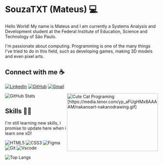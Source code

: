 # SouzaTXT (Mateus) 💻

Hello World! My name is Mateus and I am currently a Systems Analysis and Development student at the Federal Institute of Education, Science and Technology of São Paulo.

I'm passionate about computing. Programming is one of the many things I've tried to do in this field, such as developing games, making 3D models and even pixel arts.

## Connect with me ☕
  
[![LinkedIn](https://img.shields.io/badge/LinkedIn-0077B5?style=for-the-badge&logo=linkedin&logoColor=white)](https://www.linkedin.com/in/mateus-fonseca-de-souza-0375a726b/)
[![GitHub](https://img.shields.io/badge/GitHub-100000?style=for-the-badge&logo=github&logoColor=white)](https://github.com/SouzaTXT)
[![Gmail](https://img.shields.io/badge/Gmail-333333?style=for-the-badge&logo=gmail&logoColor=red)](mailto:mateusfonsecasouza41@gmail.com)

![GitHub Stats](https://github-readme-stats.vercel.app/api?username=SouzaTXT&theme=transparent&bg_color=000&border_color=30A3DC&show_icons=true&icon_color=30A3DC&title_color=E94D5F&text_color=FFF)
<img align="right" alt="Cute Cat Programing [https://media.tenor.com/yp_aFUgHMx8AAAAM/nakanoart-nakanodrawing.gif]" height="190" width="300" src="https://media3.giphy.com/media/JIX9t2j0ZTN9S/200w.gif?cid=6c09b95270sfz6234lbgsbgrotn3kivet7jp685taxnbd64q&ep=v1_gifs_search&rid=200w.gif&ct=g">


## Skills 👨‍💻
I'm still learning new skills, i promise to update here when i learn one xD!

![HTML5](https://img.shields.io/badge/HTML5-E34F26?style=for-the-badge&logo=html5&logoColor=white)
![CSS3](https://img.shields.io/badge/CSS3-1572B6?style=for-the-badge&logo=css3&logoColor=white)
![Figma](https://img.shields.io/badge/Figma-696969?style=for-the-badge&logo=figma&logoColor=figma)
![Git](https://img.shields.io/badge/GIT-E44C30?style=for-the-badge&logo=git&logoColor=white)
![Vscode](https://img.shields.io/badge/Vscode-007ACC?style=for-the-badge&logo=visual-studio-code&logoColor=white)

![Top Langs](https://github-readme-stats-git-masterrstaa-rickstaa.vercel.app/api/top-langs/?username=SouzaTXT&layout=compact&bg_color=000&border_color=30A3DC&title_color=E94D5F&text_color=FFF)
